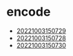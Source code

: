 # encode
- [20221003150729](/zet/20221003150729/README.md)
- [20221003150728](/zet/20221003150728/README.md)
- [20221003150730](/zet/20221003150730/README.md)

